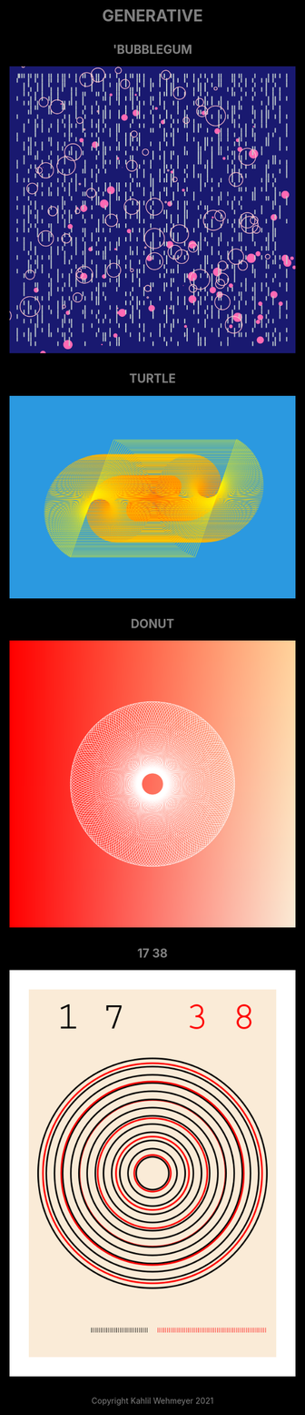 <html style="background-color:black;font-family:helvetica;">
<center>
<font color="gray">
<head>
<title>Generative | Kahlil Wehmeyer</title>
</head>

# GENERATIVE

## 'BUBBLEGUM
![2021.01.27](start/primebubblegum/primebubblegum.png)

## TURTLE
![2021.01.25](start/turtle/turtle.png)

## DONUT

![2021.01.24](start/donut/donut.png)


## 17     38

![2021.01.23](start/1738/1728.png)

<br>
<footer>Copyright Kahlil Wehmeyer 2021 </footer>
</font>
</center>
</html>
